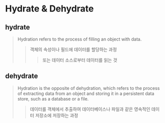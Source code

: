 # Hydrate & Dehydrate

## hydrate

> Hydration refers to the process of filling an object with data.
>
> > 객체의 속성이나 필드에 데이터를 할당하는 과정
> >
> > > 또는 데이터 소스로부터 데이터를 읽는 것

## dehydrate

> Hydration is the opposite of dehydration, which refers to the process of extracting data from an object and storing it in a persistent data store, such as a database or a file.
>
> > 데이터를 객체에서 추출하여 데이터베이스나 파일과 같은 영속적인 데이터 저장소에 저장하는 과정
